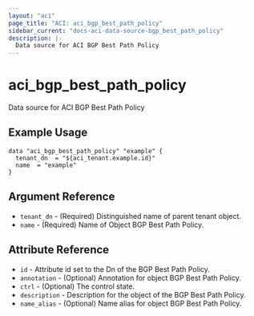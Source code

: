 ```yaml
---
layout: "aci"
page_title: "ACI: aci_bgp_best_path_policy"
sidebar_current: "docs-aci-data-source-bgp_best_path_policy"
description: |-
  Data source for ACI BGP Best Path Policy
---
```


# aci_bgp_best_path_policy

Data source for ACI BGP Best Path Policy

## Example Usage

```hcl
data "aci_bgp_best_path_policy" "example" {
  tenant_dn  = "${aci_tenant.example.id}"
  name  = "example"
}
```

## Argument Reference

- `tenant_dn` - (Required) Distinguished name of parent tenant object.
- `name` - (Required) Name of Object BGP Best Path Policy.

## Attribute Reference

- `id` - Attribute id set to the Dn of the BGP Best Path Policy.
- `annotation` - (Optional) Annotation for object BGP Best Path Policy.
- `ctrl` - (Optional) The control state.
- `description` - Description for the object of the BGP Best Path Policy.
- `name_alias` - (Optional) Name alias for object BGP Best Path Policy.
